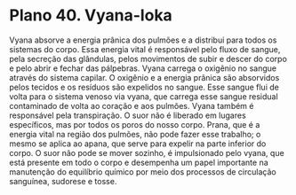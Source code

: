 # Plano 40. Vyana-loka

Vyana absorve a energia prânica dos pulmões e a distribui para todos os sistemas do corpo. Essa energia vital é responsável pelo fluxo de sangue, pela secreção das glândulas, pelos movimentos de subir e descer do corpo e pelo abrir e fechar das pálpebras. Vyana carrega o oxigênio no sangue através do sistema capilar. O oxigênio e a energia prânica são absorvidos pelos tecidos e os resíduos são expelidos no sangue. Esse sangue flui de volta para o sistema venoso via vyana, que carrega esse sangue residual contaminado de volta ao coração e aos pulmões. Vyana também é responsável pela transpiração. O suor não é liberado em lugares específicos, mas por todos os poros do nosso corpo. Prana, que é a energia vital na região dos pulmões, não pode fazer esse trabalho; o mesmo se aplica ao apana, que serve para expelir na parte inferior do corpo. O suor não pode se mover sozinho, é impulsionado pelo vyana, que está presente em todo o corpo e desempenha um papel importante na manutenção do equilíbrio químico por meio dos processos de circulação sanguínea, sudorese e tosse.
